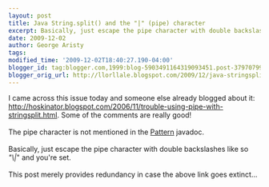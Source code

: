 ```yaml
---
layout: post
title: Java String.split() and the "|" (pipe) character
excerpt: Basically, just escape the pipe character with double backslashes.
date: 2009-12-02
author: George Aristy
tags: 
modified_time: '2009-12-02T18:40:27.190-04:00'
blogger_id: tag:blogger.com,1999:blog-5903491164319093451.post-3797079930282196569
blogger_orig_url: http://llorllale.blogspot.com/2009/12/java-stringsplit-and-pipe-character.html
---
```


I came across this issue today and someone else already blogged about it: http://hoskinator.blogspot.com/2006/11/trouble-using-pipe-with-stringsplit.html. Some of the comments are really good!<br /><br />The pipe character is not mentioned in the <a href="http://java.sun.com/j2se/1.5.0/docs/api/java/util/regex/Pattern.html">Pattern</a> javadoc.<br /><br />Basically, just escape the pipe character with double backslashes like so <span style="font-style: italic;">"\\|</span>" and you're set.<br /><br />This post merely provides redundancy in case the above link goes extinct...
